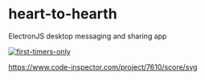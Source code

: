 # heart-to-hearth
ElectronJS desktop messaging and sharing app

[![first-timers-only](https://img.shields.io/badge/first--timers--only-friendly-blue.svg?style=flat-square)](https://www.firsttimersonly.com/)

https://www.code-inspector.com/project/7610/score/svg

